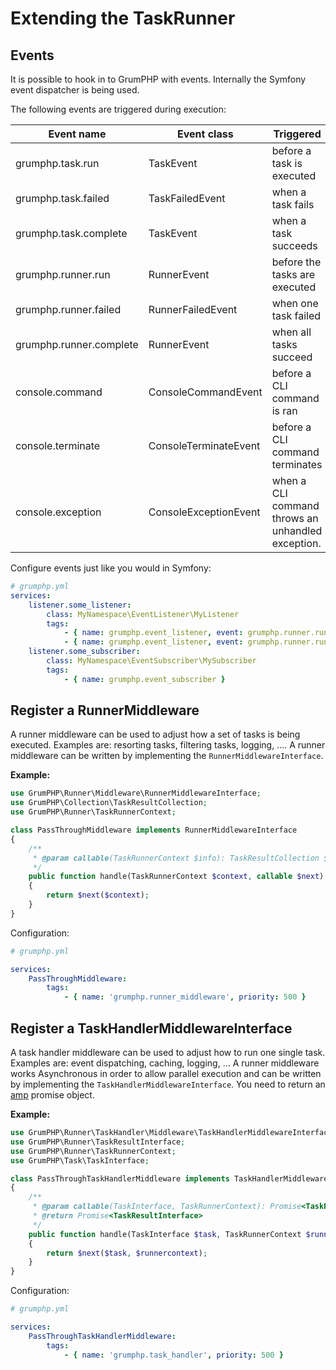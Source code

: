 # Extending the TaskRunner

## Events

It is possible to hook in to GrumPHP with events.
Internally the Symfony event dispatcher is being used. 

The following events are triggered during execution:

| Event name              | Event class           | Triggered
| ----------------------- | --------------------- | ----------
| grumphp.task.run        | TaskEvent             | before a task is executed
| grumphp.task.failed     | TaskFailedEvent       | when a task fails
| grumphp.task.complete   | TaskEvent             | when a task succeeds
| grumphp.runner.run      | RunnerEvent           | before the tasks are executed
| grumphp.runner.failed   | RunnerFailedEvent     | when one task failed
| grumphp.runner.complete | RunnerEvent           | when all tasks succeed
| console.command         | ConsoleCommandEvent   | before a CLI command is ran
| console.terminate       | ConsoleTerminateEvent | before a CLI command terminates
| console.exception       | ConsoleExceptionEvent | when a CLI command throws an unhandled exception.

Configure events just like you would in Symfony:

```yml
# grumphp.yml
services:   
    listener.some_listener:
        class: MyNamespace\EventListener\MyListener
        tags:
            - { name: grumphp.event_listener, event: grumphp.runner.run }
            - { name: grumphp.event_listener, event: grumphp.runner.run, method: customMethod, priority: 10 }
    listener.some_subscriber:
        class: MyNamespace\EventSubscriber\MySubscriber
        tags:
            - { name: grumphp.event_subscriber }
```

## Register a RunnerMiddleware

A runner middleware can be used to adjust how a set of tasks is being executed.
Examples are: resorting tasks, filtering tasks, logging, ....
A runner middleware can be written by implementing the `RunnerMiddlewareInterface`.

**Example:**

```php
use GrumPHP\Runner\Middleware\RunnerMiddlewareInterface;
use GrumPHP\Collection\TaskResultCollection;
use GrumPHP\Runner\TaskRunnerContext;

class PassThroughMiddleware implements RunnerMiddlewareInterface
{
    /**
     * @param callable(TaskRunnerContext $info): TaskResultCollection $next
     */
    public function handle(TaskRunnerContext $context, callable $next): TaskResultCollection
    {
        return $next($context);    
    }
}
```

Configuration:

```yaml
# grumphp.yml

services:
    PassThroughMiddleware:
        tags:
            - { name: 'grumphp.runner_middleware', priority: 500 }
```


## Register a TaskHandlerMiddlewareInterface

A task handler middleware can be used to adjust how to run one single task.
Examples are: event dispatching, caching, logging, ...
A runner middleware works Asynchronous in order to allow parallel execution and can be written by implementing the `TaskHandlerMiddlewareInterface`.
You need to return an [amp](https://github.com/amphp/amp) promise object.

**Example:**

```php
use GrumPHP\Runner\TaskHandler\Middleware\TaskHandlerMiddlewareInterface;
use GrumPHP\Runner\TaskResultInterface;
use GrumPHP\Runner\TaskRunnerContext;
use GrumPHP\Task\TaskInterface;

class PassThroughTaskHandlerMiddleware implements TaskHandlerMiddlewareInterface
{
    /**
     * @param callable(TaskInterface, TaskRunnerContext): Promise<TaskResultInterface> $next
     * @return Promise<TaskResultInterface>
     */
    public function handle(TaskInterface $task, TaskRunnerContext $runnercontext,callable $next): Promise
    {
        return $next($task, $runnercontext);    
    }
}
```

Configuration:

```yaml
# grumphp.yml

services:
    PassThroughTaskHandlerMiddleware:
        tags:
            - { name: 'grumphp.task_handler', priority: 500 }
```
